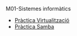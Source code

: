 M01-Sistemes informàtics

- [Pràctica Virtualització](https://htmlpreview.github.io/?https://github.com/robertoferrero/Portfoli/blob/main/Moduls/GS/M01-SistemesInformatics/PracticaVirtualitzacio/RespostesPracticaVirtualitzacio.html)
- [Pràctica Samba]()
